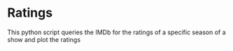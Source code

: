 # Ratings

This python script queries the IMDb for the ratings of a specific season of a show and plot the ratings

